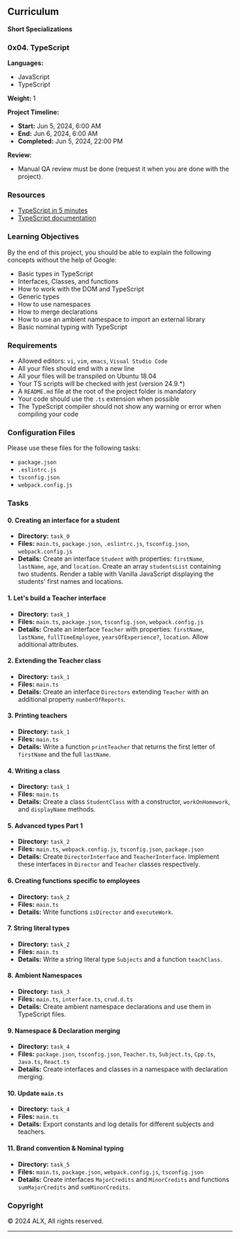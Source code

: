## Curriculum

**Short Specializations**

### 0x04. TypeScript

**Languages:**  
- JavaScript  
- TypeScript  

**Weight:** 1

**Project Timeline:**  
- **Start:** Jun 5, 2024, 6:00 AM  
- **End:** Jun 6, 2024, 6:00 AM 
- **Completed:** Jun 5, 2024, 22:00 PM 

**Review:**  
- Manual QA review must be done (request it when you are done with the project).

### Resources

- [TypeScript in 5 minutes](https://www.typescriptlang.org/docs/handbook/typescript-in-5-minutes.html)
- [TypeScript documentation](https://www.typescriptlang.org/docs/)

### Learning Objectives

By the end of this project, you should be able to explain the following concepts without the help of Google:

- Basic types in TypeScript
- Interfaces, Classes, and functions
- How to work with the DOM and TypeScript
- Generic types
- How to use namespaces
- How to merge declarations
- How to use an ambient namespace to import an external library
- Basic nominal typing with TypeScript

### Requirements

- Allowed editors: `vi`, `vim`, `emacs`, `Visual Studio Code`
- All your files should end with a new line
- All your files will be transpiled on Ubuntu 18.04
- Your TS scripts will be checked with jest (version 24.9.*)
- A `README.md` file at the root of the project folder is mandatory
- Your code should use the `.ts` extension when possible
- The TypeScript compiler should not show any warning or error when compiling your code

### Configuration Files

Please use these files for the following tasks:

- `package.json`
- `.eslintrc.js`
- `tsconfig.json`
- `webpack.config.js`

### Tasks

#### 0. Creating an interface for a student
- **Directory:** `task_0`
- **Files:** `main.ts`, `package.json`, `.eslintrc.js`, `tsconfig.json`, `webpack.config.js`
- **Details:** Create an interface `Student` with properties: `firstName`, `lastName`, `age`, and `location`. Create an array `studentsList` containing two students. Render a table with Vanilla JavaScript displaying the students' first names and locations.

#### 1. Let's build a Teacher interface
- **Directory:** `task_1`
- **Files:** `main.ts`, `package.json`, `tsconfig.json`, `webpack.config.js`
- **Details:** Create an interface `Teacher` with properties: `firstName`, `lastName`, `fullTimeEmployee`, `yearsOfExperience?`, `location`. Allow additional attributes.

#### 2. Extending the Teacher class
- **Directory:** `task_1`
- **Files:** `main.ts`
- **Details:** Create an interface `Directors` extending `Teacher` with an additional property `numberOfReports`.

#### 3. Printing teachers
- **Directory:** `task_1`
- **Files:** `main.ts`
- **Details:** Write a function `printTeacher` that returns the first letter of `firstName` and the full `lastName`.

#### 4. Writing a class
- **Directory:** `task_1`
- **Files:** `main.ts`
- **Details:** Create a class `StudentClass` with a constructor, `workOnHomework`, and `displayName` methods.

#### 5. Advanced types Part 1
- **Directory:** `task_2`
- **Files:** `main.ts`, `webpack.config.js`, `tsconfig.json`, `package.json`
- **Details:** Create `DirectorInterface` and `TeacherInterface`. Implement these interfaces in `Director` and `Teacher` classes respectively.

#### 6. Creating functions specific to employees
- **Directory:** `task_2`
- **Files:** `main.ts`
- **Details:** Write functions `isDirector` and `executeWork`.

#### 7. String literal types
- **Directory:** `task_2`
- **Files:** `main.ts`
- **Details:** Write a string literal type `Subjects` and a function `teachClass`.

#### 8. Ambient Namespaces
- **Directory:** `task_3`
- **Files:** `main.ts`, `interface.ts`, `crud.d.ts`
- **Details:** Create ambient namespace declarations and use them in TypeScript files.

#### 9. Namespace & Declaration merging
- **Directory:** `task_4`
- **Files:** `package.json`, `tsconfig.json`, `Teacher.ts`, `Subject.ts`, `Cpp.ts`, `Java.ts`, `React.ts`
- **Details:** Create interfaces and classes in a namespace with declaration merging.

#### 10. Update `main.ts`
- **Directory:** `task_4`
- **Files:** `main.ts`
- **Details:** Export constants and log details for different subjects and teachers.

#### 11. Brand convention & Nominal typing
- **Directory:** `task_5`
- **Files:** `main.ts`, `package.json`, `webpack.config.js`, `tsconfig.json`
- **Details:** Create interfaces `MajorCredits` and `MinorCredits` and functions `sumMajorCredits` and `sumMinorCredits`.

### Copyright
© 2024 ALX, All rights reserved.

---